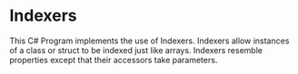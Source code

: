 # Indexers

This C# Program implements the use of Indexers. Indexers allow instances of a class or struct to be indexed just like arrays. Indexers resemble properties except that their accessors take parameters.

